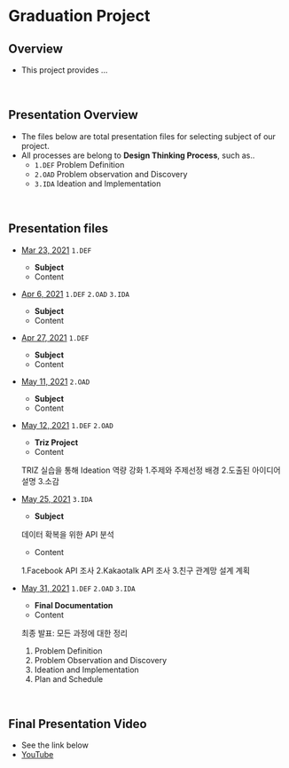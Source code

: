 <br>

# Graduation Project

## Overview
 - This project provides ...

<br>

## Presentation Overview
 - The files below are total presentation files for selecting subject of our project.
 - All processes are belong to **Design Thinking Process**, such as..
   - `1.DEF` Problem Definition
   - `2.OAD` Problem observation and Discovery
   - `3.IDA` Ideation and Implementation

<br>

## Presentation files
 - [Mar 23, 2021](https://github.com/GC210GP/wiki-211/blob/main/presentations/210323_GraduationProject_Team5.pdf) `1.DEF`
   - **Subject**
   - Content

 - [Apr 6, 2021](https://github.com/GC210GP/wiki-211/blob/main/presentations/210406_GraduationProject_Team5.pdf) `1.DEF` `2.OAD` `3.IDA`
   - **Subject**
   - Content

 - [Apr 27, 2021](https://github.com/GC210GP/wiki-211/blob/main/presentations/210427_GraduationProject_Team5.pdf) `1.DEF`
   - **Subject**
   - Content

 - [May 11, 2021](https://github.com/GC210GP/wiki-211/blob/main/presentations/210511_GraduationProject_Team5.pdf) `2.OAD`
   - **Subject**
   - Content

 - [May 12, 2021](https://github.com/GC210GP/wiki-211/blob/main/presentations/210512_GraduationProject_Team5.pdf) `1.DEF` `2.OAD`
   - **Triz Project**
   - Content

   TRIZ 실습을 통해 Ideation 역량 강화
   1.주제와 주제선정 배경
   2.도출된 아이디어 설명
   3.소감
   
 - [May 25, 2021](https://github.com/GC210GP/wiki-211/blob/main/presentations/210525_GraduationProject_Team5.pdf) `3.IDA`
   - **Subject**

   데이터 확복을 위한 API 분석
   
   - Content
   
   1.Facebook API 조사
   2.Kakaotalk API 조사
   3.친구 관계망 설계 계획
   
 - [May 31, 2021](https://github.com/GC210GP/wiki-211/blob/main/presentations/210531_GraduationProject_Team5_final_v3.pdf) `1.DEF` `2.OAD` `3.IDA`
   - **Final Documentation**
   - Content

   최종 발표: 모든 과정에 대한 정리
   
   1. Problem Definition
   2. Problem Observation and Discovery
   3. Ideation and Implementation
   4. Plan and Schedule

<br>

## Final Presentation Video
 - See the link below
 - [YouTube](https://www.youtube.com/watch?v=XOqtgyhzIsM)


 <br><br>
